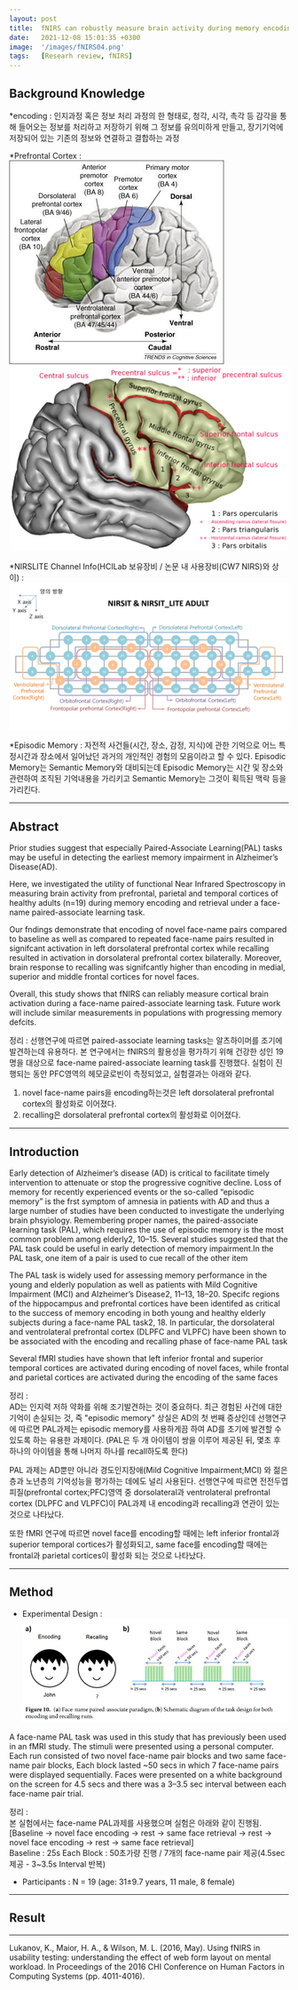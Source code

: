 ```yaml
---
layout: post
title:  fNIRS can robustly measure brain activity during memory encoding and retrieval in healthy subjects
date:   2021-12-08 15:01:35 +0300
image:  '/images/fNIRS04.png'
tags:   [Researh review, fNIRS]
---
```

## Background Knowledge<br/>
*encoding : 인지과정 혹은 정보 처리 과정의 한 형태로, 청각, 시각, 촉각 등 감각을 통해 들어오는 정보를 처리하고 저장하기 위해 그 정보를 유의미하게 만들고, 장기기억에 저장되어 있는 기존의 정보와 연결하고 결합하는 과정<br/>

*Prefrontal Cortex : <br/>
<img src="/images/Posting/ResearchReview/fNIRS/16.jpg" alt="Project"><br/>
<img src="/images/Posting/ResearchReview/fNIRS/14.png" alt="Project"><br/>

*NIRSLITE Channel Info(HCILab 보유장비 / 논문 내 사용장비(CW7 NIRS)와 상이) : <br/>
<img src="/images/Posting/ResearchReview/fNIRS/13.png" alt="Project"><br/>

*Episodic Memory : 자전적 사건들(시간, 장소, 감정, 지식)에 관한 기억으로 어느 특정시간과 장소에서 일어났던 과거의 개인적인 경험의 모음이라고 할 수 있다. Episodic Memory는 Semantic Memory와 대비되는데  Episodic Memory는 시간 및 장소와 관련하여 조직된 기억내용을 가리키고 Semantic Memory는 그것이 획득된 맥락 등을 가리킨다.

___

## Abstract<br/>
Prior studies suggest that especially Paired-Associate Learning(PAL) tasks may be useful in detecting the earliest memory impairment in Alzheimer’s Disease(AD). <br/>

Here, we investigated the utility of functional Near Infrared Spectroscopy in measuring brain activity from prefrontal, parietal and temporal cortices of healthy adults (n=19) during memory encoding and  retrieval under a face-name paired-associate learning task. <br/>

Our fndings demonstrate that encoding of novel face-name pairs compared to baseline as well as compared to repeated face-name pairs resulted in signifcant activation in left dorsolateral prefrontal cortex while recalling resulted in activation in dorsolateral prefrontal cortex bilaterally. Moreover, brain response to recalling was signifcantly higher than encoding in medial, superior and middle frontal cortices for novel faces. <br/>

Overall, this study shows that fNIRS can reliably measure cortical brain activation during a face-name paired-associate learning task. Future work will include similar measurements in populations with progressing memory defcits.<br/>

정리 : 
선행연구에 따르면 paired-associate learning tasks는 알츠하이머를 조기에 발견하는데 유용하다. 본 연구에서는 fNIRS의 활용성을 평가하기 위해 건강한 성인 19명을 대상으로 face-name paired-associate learning task를 진행했다. 실험이 진행되는 동안 PFC영역의 헤모글로빈이 측정되었고, 실험결과는 아래와 같다.<br/>
1. novel face-name pairs을 encoding하는것은 left dorsolateral prefrontal cortex의 활성화로 이어졌다.<br/>
2. recalling은 dorsolateral prefrontal cortex의 활성화로 이어졌다.<br/>

___
## Introduction<br/>
Early detection of Alzheimer’s disease (AD) is critical to facilitate timely intervention to attenuate or stop the progressive cognitive decline. Loss of memory for recently experienced events or the so-called “episodic memory” is the frst symptom of amnesia in patients with AD and thus a large number of studies have been conducted to investigate the underlying brain phsyiology. Remembering proper names, the paired-associate learning task (PAL), which requires the use of episodic
memory is the most common problem among elderly2, 10–15. Several studies suggested that the PAL task could be useful in early detection of memory impairment.In the PAL task, one item of a pair is used to cue recall of the other item<br/>

The PAL task is widely used for assessing memory performance in the young and elderly population as well as patients with Mild Cognitive Impairment (MCI) and Alzheimer’s Disease2, 11–13, 18–20. Specifc regions of the hippocampus and prefrontal cortices have been identifed as critical to the success of memory encoding in both young and healthy elderly subjects during a face-name PAL task2, 18. In particular, the dorsolateral and ventrolateral prefrontal cortex (DLPFC and VLPFC) have been shown to be associated with the encoding and recalling phase of face-name PAL task

Several fMRI studies have shown that left inferior frontal and superior temporal cortices are activated during encoding of novel faces, while frontal and parietal cortices are activated during the encoding of the same faces

정리 :<br/>
AD는 인지력 저하 약화를 위해 조기발견하는 것이 중요하다. 최근 경험된 사건에 대한 기억이 손실되는 것, 즉 "episodic memory" 상실은 AD의 첫 번째 증상인데 선행연구에 따르면 PAL과제는 episodic memory를 사용하게끔 하여 AD를 초기에 발견할 수 있도록 하는 유용한 과제이다. (PAL은 두 개 아이템이 쌍을 이루어 제공된 뒤, 몇초 후 하나의 아이템을 통해 나머지 하나를 recall하도록 한다)

PAL 과제는 AD뿐만 아니라 경도인지장애(Mild Cognitive Impairment;MCI) 와 젊은층과 노년층의 기억성능을 평가하는 데에도 널리 사용된다. 선행연구에 따르면 전전두엽피질(prefrontal cortex;PFC)영역 중 dorsolateral과 ventrolateral prefrontal cortex (DLPFC and VLPFC)이 PAL과제 내 encoding과 recalling과 연관이 있는 것으로 나타났다.

또한 fMRI 연구에 따르면 novel face를 encoding할 때에는 left inferior frontal과 superior temporal cortices가 활성화되고, same face를 encoding할 때에는 frontal과 parietal cortices이 활성화 되는 것으로 나타났다.
___

## Method <br/>
* Experimental Design :<br/>
<img src="/images/Posting/ResearchReview/fNIRS/15.png" alt="Project"><br/>

A face-name PAL task was used in this study that has previously been used in an fMRI study.
The stimuli were presented using a personal computer. Each run consisted of two novel face-name pair blocks and two same face-name pair blocks, Each block lasted ~50 secs in which 7 face-name pairs were displayed sequentially. Faces were presented on a white background on the screen for 4.5 secs and there was a 3–3.5 sec interval between each face-name pair trial.

정리 : <br/>
본 실험에서는 face-name PAL과제를 사용했으며 실험은 아래와 같이 진행됨.<br/>
[Baseline -> novel face encoding -> rest -> same face retrieval -> rest -> novel face encoding -> rest -> same face retrieval]<br/>
Baseline : 25s
Each Block : 50초가량 진행 / 7개의 face-name pair 제공(4.5sec제공 - 3~3.5s Interval 반복) <br/>


* Participants : N = 19 (age: 31±9.7 years, 11 male, 8 female)<br/>

___

## Result <br/>

___

Lukanov, K., Maior, H. A., & Wilson, M. L. (2016, May). Using fNIRS in usability testing: understanding the effect of web form layout on mental workload. In Proceedings of the 2016 CHI Conference on Human Factors in Computing Systems (pp. 4011-4016).


